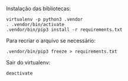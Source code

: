 Instalação das bibliotecas:

    virtualenv -p python3 .vendor
    . .vendor/bin/activate
    .vendor/bin/pip3 install -r requirements.txt

Para recriar o arquivo se necessário:

    .vendor/bin/pip3 freeze > requirements.txt

Sair do virtualenv:

    deactivate

